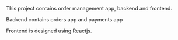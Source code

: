 This project contains order management app, backend and frontend.

Backend contains orders app and payments app

Frontend is designed using Reactjs.
